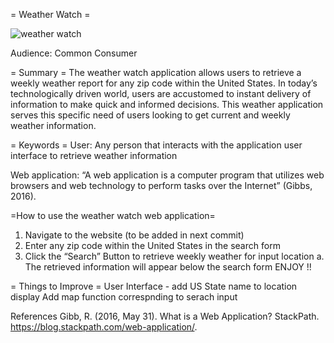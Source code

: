 = Weather Watch =

![weather watch](https://user-images.githubusercontent.com/83418934/129086420-30e796dc-45be-4da7-85c3-8b9c540e4c61.png)


Audience: Common Consumer

= Summary =
The weather watch application allows users to retrieve a weekly weather report for any zip code within the United States. In today’s technologically driven world, users are accustomed to instant delivery of information to make quick and informed decisions. This weather application serves this specific need of users looking to get current and weekly weather information.

= Keywords =
User: Any person that interacts with the application user interface to retrieve weather information 

Web application: “A web application is a computer program that utilizes web browsers and web technology to perform tasks over the Internet” (Gibbs, 2016).

=How to use the weather watch web application=

1.	Navigate to the website (to be added in next commit) 
2.	Enter any zip code within the United States in the search form
3.	Click the “Search” Button to retrieve weekly weather for input location
a.	The retrieved information will appear below the search form
ENJOY !!

= Things to Improve =
  User Interface - add US State name to location display 
  Add map function correspnding to serach input

References
Gibb, R. (2016, May 31). What is a Web Application? StackPath. https://blog.stackpath.com/web-application/. 
